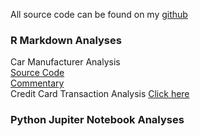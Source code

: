 All source code can be found on my <a href="https://github.com/atowey01">github</a>
</hr>
<h3>R Markdown Analyses</h3>
<p1>Car Manufacturer Analysis<br/>
<a href="https://github.com/atowey01/R-Data-Science-Projects/blob/master/Car%20Check%20Time%20Analysis%20-%20Regression%20Problem/Car%20Manufacturer%20Analysis.Rmd">Source Code</a><br/>
<a href="http://rpubs.com/atowey01/CarManufacturerHTML">Commentary</a></p1>
<br/>
<p1>Credit Card Transaction Analysis</p1>
<a href="http://rpubs.com/atowey01/CCTransactionAnalysis">Click here</a>
<br/>

<h3>Python Jupiter Notebook Analyses</h3>

